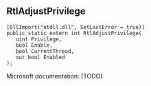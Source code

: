 ## RtlAdjustPrivilege

```
[DllImport("ntdll.dll", SetLastError = true)]
public static extern int RtlAdjustPrivilege(
   uint Privilege,
   bool Enable,
   bool CurrentThread,
   out bool Enabled
);
```

Microsoft documentation: (TODO)
